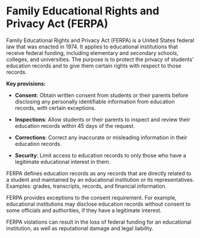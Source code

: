 # Family Educational Rights and Privacy Act (FERPA)

Family Educational Rights and Privacy Act (FERPA) is a United States federal law that was enacted in 1974. It applies to educational institutions that receive federal funding, including elementary and secondary schools, colleges, and universities. The purpose is to protect the privacy of students' education records and to give them certain rights with respect to those records.

**Key provisions:**

* **Consent**: Obtain written consent from students or their parents before disclosing any personally identifiable information from education records, with certain exceptions.

* **Inspections**: Allow students or their parents to inspect and review their education records within 45 days of the request.

* **Corrections**: Correct any inaccurate or misleading information in their education records.

* **Security**: Limit access to education records to only those who have a legitimate educational interest in them.

FERPA defines education records as any records that are directly related to a student and maintained by an educational institution or its representatives. Examples: grades, transcripts, records, and financial information.

FERPA provides exceptions to the consent requirement. For example, educational institutions may disclose education records without consent to some officials and authorities, if they have a legitimate interest.

FERPA violations can result in the loss of federal funding for an educational institution, as well as reputational damage and legal liability.
